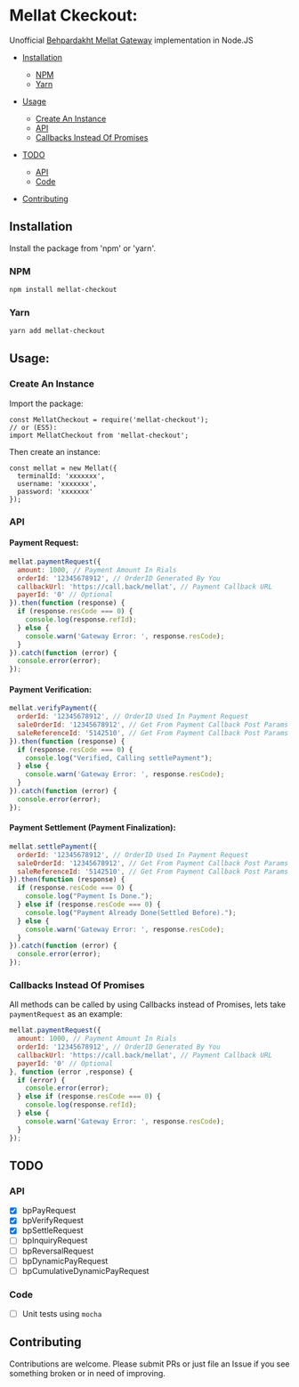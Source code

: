 # Mellat Ckeckout:
Unofficial [Behpardakht Mellat Gateway](http://www.behpardakht.com/resources/Vpos.html) implementation in Node.JS

- [Installation](#installation)
  - [NPM](#npm)
  - [Yarn](#yarn)

- [Usage](#usage)
  - [Create An Instance](#create-an-instance)
  - [API](#api)
  - [Callbacks Instead Of Promises](#callbacks-instead-of-promises)

- [TODO](#todo)
  - [API](#api)
  - [Code](#code)

- [Contributing](#contributing)

## Installation
Install the package from 'npm' or 'yarn'.
### NPM
```bash
npm install mellat-checkout
```
### Yarn
```bash
yarn add mellat-checkout
```
## Usage:
### Create An Instance

Import the package:
```
const MellatCheckout = require('mellat-checkout');
// or (ES5):
import MellatCheckout from 'mellat-checkout';
```
Then create an instance:
```
const mellat = new Mellat({
  terminalId: 'xxxxxxx',
  username: 'xxxxxxx',
  password: 'xxxxxxx'
});
```

### API
#### Payment Request:
```javascript
mellat.paymentRequest({
  amount: 1000, // Payment Amount In Rials
  orderId: '12345678912', // OrderID Generated By You
  callbackUrl: 'https://call.back/mellat', // Payment Callback URL
  payerId: '0' // Optional
}).then(function (response) {
  if (response.resCode === 0) {
    console.log(response.refId);
  } else {
    console.warn('Gateway Error: ', response.resCode);
  }
}).catch(function (error) {
  console.error(error);
});
```

#### Payment Verification:
```javascript
mellat.verifyPayment({
  orderId: '12345678912', // OrderID Used In Payment Request
  saleOrderId: '12345678912', // Get From Payment Callback Post Params
  saleReferenceId: '5142510', // Get From Payment Callback Post Params
}).then(function (response) {
  if (response.resCode === 0) {
    console.log("Verified, Calling settlePayment");
  } else {
    console.warn('Gateway Error: ', response.resCode);
  }
}).catch(function (error) {
  console.error(error);
});
```

#### Payment Settlement (Payment Finalization):
```javascript
mellat.settlePayment({
  orderId: '12345678912', // OrderID Used In Payment Request
  saleOrderId: '12345678912', // Get From Payment Callback Post Params
  saleReferenceId: '5142510', // Get From Payment Callback Post Params
}).then(function (response) {
  if (response.resCode === 0) {
    console.log("Payment Is Done.");
  } else if (response.resCode === 0) {
    console.log("Payment Already Done(Settled Before).");    
  } else {
    console.warn('Gateway Error: ', response.resCode);
  }
}).catch(function (error) {
  console.error(error);
});
```

### Callbacks Instead Of Promises
All methods can be called by using Callbacks instead of Promises, lets take `paymentRequest` as an example:

```javascript
mellat.paymentRequest({
  amount: 1000, // Payment Amount In Rials
  orderId: '12345678912', // OrderID Generated By You
  callbackUrl: 'https://call.back/mellat', // Payment Callback URL
  payerId: '0' // Optional
}, function (error ,response) {
  if (error) {
    console.error(error);
  } else if (response.resCode === 0) {
    console.log(response.refId);
  } else {
    console.warn('Gateway Error: ', response.resCode);
  }
});
```

## TODO

### API
- [x] bpPayRequest
- [x] bpVerifyRequest
- [x] bpSettleRequest
- [ ] bpInquiryRequest
- [ ] bpReversalRequest
- [ ] bpDynamicPayRequest
- [ ] bpCumulativeDynamicPayRequest

### Code
- [ ] Unit tests using `mocha`

## Contributing
Contributions are welcome. Please submit PRs or just file an Issue if you see something broken or in need of improving.